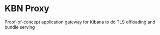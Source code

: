 # KBN Proxy

Proof-of-concept application gateway for Kibana to do TLS offloading and bundle serving
